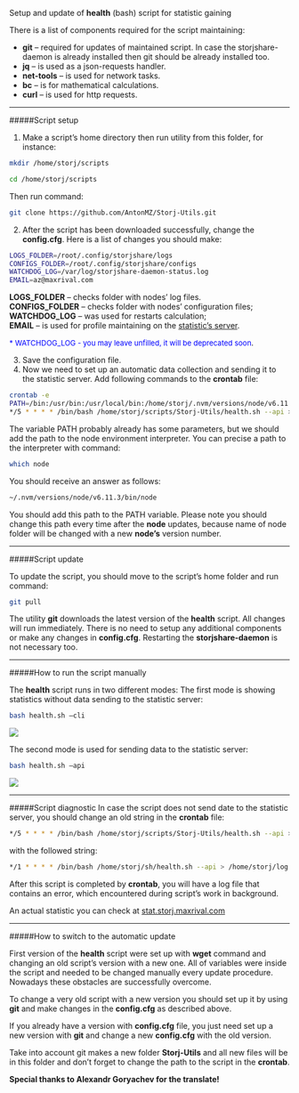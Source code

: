 Setup and update of **health** (bash) script for statistic gaining

There is a list of components required for the script maintaining:

* **git** – required for updates of maintained script. In case the storjshare-daemon is already installed then git should be already installed too.
* **jq** – is used as a json-requests handler.
* **net-tools** – is used for network tasks.
* **bc** – is for mathematical calculations.
* **curl** – is used for http requests.

<hr/>

#####Script setup

1.	Make a script’s home directory then run utility from this folder, for instance:


```bash
mkdir /home/storj/scripts
```

```bash
cd /home/storj/scripts
```

Then run command:

```bash
git clone https://github.com/AntonMZ/Storj-Utils.git
```

2.	After the script has been downloaded successfully, change the **config.cfg**. Here is a list of changes you should make:

```bash
LOGS_FOLDER=/root/.config/storjshare/logs
CONFIGS_FOLDER=/root/.config/storjshare/configs
WATCHDOG_LOG=/var/log/storjshare-daemon-status.log
EMAIL=az@maxrival.com
```

**LOGS_FOLDER** – checks folder with nodes’ log files.<br/>
**CONFIGS_FOLDER** – checks folder with nodes’ configuration files;<br/>
**WATCHDOG_LOG** – was used for restarts calculation;<br/>
**EMAIL** – is used for profile maintaining on the <a href="https://stat.storj.maxrival.com/" target="_blank">statistic’s server</a>.

<font color="blue" size=2>* WATCHDOG_LOG - you may leave unfilled, it will be deprecated soon</font>.


3.	Save the configuration file.
4.	Now we need to set up an automatic data collection and sending it to the statistic server. Add following commands to the **crontab** file:

```bash
crontab -e
PATH=/bin:/usr/bin:/usr/local/bin:/home/storj/.nvm/versions/node/v6.11.2/bin/
*/5 * * * * /bin/bash /home/storj/scripts/Storj-Utils/health.sh --api > /dev/null 2>&1
```

The variable PATH probably already has some parameters, but we should add the path to the node environment interpreter. You can precise a path to the interpreter with command:

```bash
which node
```

You should receive an answer as follows:

```bash
~/.nvm/versions/node/v6.11.3/bin/node
```

You should add this path to the PATH variable.
Please note you should change this path every time after the **node** updates, because name of node folder will be changed with a new **node’s** version number.

<hr/>

#####Script update

To update the script, you should move to the script’s home folder and run command:

```bash
git pull
```

The utility **git** downloads the latest version of the **health** script. All changes will run immediately. There is no need to setup any additional components or make any changes in **config.cfg**.  Restarting the **storjshare-daemon** is not necessary too.  

<hr/>

#####How to run the script manually

The **health** script runs in two different modes:
The first mode is showing statistics without data sending to the statistic server:

```bash
bash health.sh –cli
```

<img src="https://maxrival.com/content/images/2017/10/storjshare_health_script_cli_mode-1.png">

The second mode is used for sending data to the statistic server:

```bash
bash health.sh –api
```

<img src="https://maxrival.com/content/images/2017/10/storjshare_health_script_api_mode.png">

<hr/>

#####Script diagnostic
In case the script does not send date to the statistic server, you should change an old string in the **crontab** file:

```bash
*/5 * * * * /bin/bash /home/storj/scripts/Storj-Utils/health.sh --api > /dev/null 2>&1
```

with the followed string:

```bash
*/1 * * * * /bin/bash /home/storj/sh/health.sh --api > /home/storj/log.log
```

After this script is completed by **crontab**, you will have a log file that contains an error, which encountered during script’s work in background.

An actual statistic you can check at <a href="http://stat.storj.maxrival.com" target="_blank">stat.storj.maxrival.com</a>

<hr/>

#####How to switch to the automatic update

First version of the **health** script were set up with **wget** command and changing an old script’s version with a new one. All of variables were inside the script and needed to be changed manually every update procedure. Nowadays these obstacles are successfully overcome.

To change a very old script with a new version you should set up it by using **git** and make changes in the **config.cfg** as described above.

If you already have a version with **config.cfg** file, you just need set up a new version with **git** and change a new **config.cfg** with the old version.

Take into account git makes a new folder **Storj-Utils** and all new files will be in this folder and don’t forget to change the path to the script in the **crontab**.

<b>Special thanks to Alexandr Goryachev for the translate!</b>
